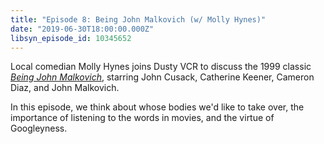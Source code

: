 ```yaml
---
title: "Episode 8: Being John Malkovich (w/ Molly Hynes)"
date: "2019-06-30T18:00:00.000Z"
libsyn_episode_id: 10345652
---
```


Local comedian Molly Hynes joins Dusty VCR to discuss the 1999 classic [_Being John Malkovich_](https://www.imdb.com/title/tt0120601/), starring John Cusack, Catherine Keener, Cameron Diaz, and John Malkovich.

In this episode, we think about whose bodies we'd like to take over, the importance of listening to the words in movies, and the virtue of Googleyness.

<!--more-->
